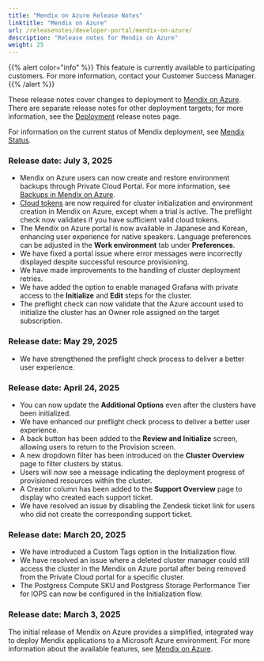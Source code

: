 ```yaml
---
title: "Mendix on Azure Release Notes"
linktitle: "Mendix on Azure"
url: /releasenotes/developer-portal/mendix-on-azure/
description: "Release notes for Mendix on Azure"
weight: 25
---
```


{{% alert color="info" %}} This feature is currently available to participating customers. For more information, contact your Customer Success Manager. {{% /alert %}}

These release notes cover changes to deployment to [Mendix on Azure](/developerportal/deploy/mendix-on-azure/). There are separate release notes for other deployment targets; for more information, see the [Deployment](/releasenotes/developer-portal/deployment/) release notes page.

For information on the current status of Mendix deployment, see [Mendix Status](https://status.mendix.com/).

### Release date: July 3, 2025

* Mendix on Azure users can now create and restore environment backups through Private Cloud Portal. For more information, see [Backups in Mendix on Azure](/developerportal/deploy/mendix-on-azure/backups).
* [Cloud tokens](/control-center/cloud-tokens/) are now required for cluster initialization and environment creation in Mendix on Azure, except when a trial is active. The preflight check now validates if you have sufficient valid cloud tokens.
* The Mendix on Azure portal is now available in Japanese and Korean, enhancing user experience for native speakers. Language preferences can be adjusted in the **Work environment** tab under **Preferences**.
* We have fixed a portal issue where error messages were incorrectly displayed despite successful resource provisioning.
* We have made improvements to the handling of cluster deployment retries.
* We have added the option to enable managed Grafana with private access to the **Initialize** and **Edit** steps for the cluster.
* The preflight check can now validate that the Azure account used to initialize the cluster has an Owner role assigned on the target subscription.

### Release date: May 29, 2025

* We have strengthened the preflight check process to deliver a better user experience.

### Release date: April 24, 2025

* You can now update the **Additional Options** even after the clusters have been initialized.
* We have enhanced our preflight check process to deliver a better user experience.
* A back button has been added to the **Review and Initialize** screen, allowing users to return to the Provision screen.
* A new dropdown filter has been introduced on the **Cluster Overview** page to filter clusters by status.
* Users will now see a message indicating the deployment progress of provisioned resources within the cluster.
* A Creator column has been added to the **Support Overview** page to display who created each support ticket.
* We have resolved an issue by disabling the Zendesk ticket link for users who did not create the corresponding support ticket.

### Release date: March 20, 2025

* We have introduced a Custom Tags option in the Initialization flow.
* We have resolved an issue where a deleted cluster manager could still access the cluster in the Mendix on Azure portal after being removed from the Private Cloud portal for a specific cluster.
* The Postgress Compute SKU and Postgress Storage Performance Tier for IOPS can now be configured in the Initialization flow.

### Release date: March 3, 2025

The initial release of Mendix on Azure provides a simplified, integrated way to deploy Mendix applications to a Microsoft Azure environment. For more information about the available features, see [Mendix on Azure](/developerportal/deploy/mendix-on-azure/).
